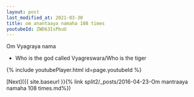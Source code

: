 ```yaml
---
layout: post
last_modified_at: 2021-03-30
title: om anantaaya namaha 108 times
youtubeId: ZWD63IsPbuU
---
```

 
 
Om Vyagraya nama 
 
 -  Who is the god called Vyagreswara/Who is the tiger 
 
  
 
  
 
 
 
 
 
 


{% include youtubePlayer.html id=page.youtubeId %}
 
[Next]({{ site.baseurl }}{% link  split2/_posts/2016-04-23-Om mantraaya namaha 108 times.md%})
 
